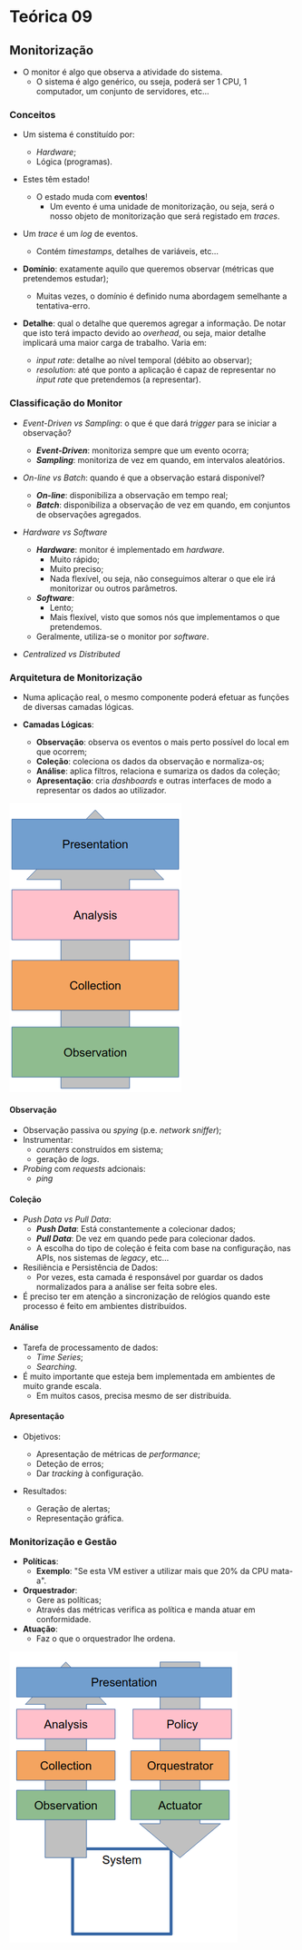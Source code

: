 # Teórica 09

## Monitorização

- O monitor é algo que observa a atividade do sistema.
  - O sistema é algo genérico, ou sseja, poderá ser 1 CPU, 1 computador, um conjunto de servidores, etc...

### Conceitos

- Um sistema é constituído por:
    - *Hardware*;
    - Lógica (programas).
- Estes têm estado!
  - O estado muda com **eventos**!
    - Um evento é uma unidade de monitorização, ou seja, será o nosso objeto de monitorização que será registado em *traces*.
- Um *trace* é um *log* de eventos.
  - Contém *timestamps*, detalhes de variáveis, etc...

- **Domínio**: exatamente aquilo que queremos observar (métricas que pretendemos estudar);
  - Muitas vezes, o domínio é definido numa abordagem semelhante a tentativa-erro.
- **Detalhe**: qual o detalhe que queremos agregar a informação. De notar que isto terá impacto devido ao *overhead*, ou seja, maior detalhe implicará uma maior carga de trabalho. Varia em:
  - *input rate*: detalhe ao nível temporal (débito ao observar);
  - *resolution*: até que ponto a aplicação é capaz de representar no *input rate* que pretendemos (a representar).

### Classificação do Monitor

- *Event-Driven vs Sampling*: o que é que dará *trigger* para se iniciar a observação?
  - ***Event-Driven***: monitoriza sempre que um evento ocorra;
  - ***Sampling***: monitoriza de vez em quando, em intervalos aleatórios.

- *On-line vs Batch*: quando é que a observação estará disponível?
  - ***On-line***: disponibiliza a observação em tempo real;
  - ***Batch***: disponibiliza a observação de vez em quando, em conjuntos de observações agregados.

- *Hardware vs Software*
  - ***Hardware***: monitor é implementado em *hardware*.
    - Muito rápido;
    - Muito preciso;
    - Nada flexível, ou seja, não conseguimos alterar o que ele irá monitorizar ou outros parâmetros.
  - ***Software***:
    - Lento;
    - Mais flexível, visto que somos nós que implementamos o que pretendemos.
  - Geralmente, utiliza-se o monitor por *software*.

- *Centralized vs Distributed*

### Arquitetura de Monitorização

- Numa aplicação real, o mesmo componente poderá efetuar as funções de diversas camadas lógicas.

- **Camadas Lógicas**:
  - **Observação**: observa os eventos o mais perto possível do local em que ocorrem;
  - **Coleção**: coleciona os dados da observação e normaliza-os;
  - **Análise**: aplica filtros, relaciona e sumariza os dados da coleção;
  - **Apresentação**: cria *dashboards* e outras interfaces de modo a representar os dados ao utilizador.

![image Arquitetura de Monitorização](images/arquitetura_monitor.png)

#### Observação

- Observação passiva ou *spying* (p.e. *network sniffer*);
- Instrumentar:
  - *counters* construídos em sistema;
  - geração de *logs*.
- *Probing* com *requests* adcionais:
  - *ping*

#### Coleção

- *Push Data vs Pull Data*:
  - ***Push Data***: Está constantemente a colecionar dados;
  - ***Pull Data***: De vez em quando pede para colecionar dados.
  - A escolha do tipo de coleção é feita com base na configuração, nas APIs, nos sistemas de *legacy*, etc...
- Resiliência e Persistência de Dados:
  - Por vezes, esta camada é responsável por guardar os dados normalizados para a análise ser feita sobre eles.
- É preciso ter em atenção a sincronização de relógios quando este processo é feito em ambientes distribuídos.

#### Análise

- Tarefa de processamento de dados:
  - *Time Series*;
  - *Searching*.
- É muito importante que esteja bem implementada em ambientes de muito grande escala.
  - Em muitos casos, precisa mesmo de ser distribuída.

#### Apresentação

- Objetivos:
  - Apresentação de métricas de *performance*;
  - Deteção de erros;
  - Dar *tracking* à configuração.

- Resultados:
  - Geração de alertas;
  - Representação gráfica.

### Monitorização e Gestão

- **Políticas**:
  - **Exemplo**: "Se esta VM estiver a utilizar mais que 20% da CPU mata-a".
- **Orquestrador**:
  - Gere as políticas;
  - Através das métricas verifica as política e manda atuar em conformidade.
- **Atuação**:
  - Faz o que o orquestrador lhe ordena.

![image Monitorização e Gestão](images/monit_gest.png)
